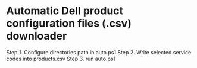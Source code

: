 # Automatic Dell product configuration files (.csv) downloader

Step 1. Configure directories path in auto.ps1
Step 2. Write selected service codes into products.csv
Step 3. run auto.ps1